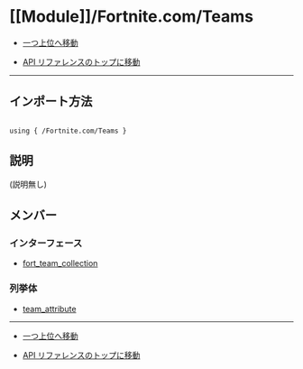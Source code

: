 # [[Module]]/Fortnite.com/Teams

- [一つ上位へ移動](../main.md)

- [API リファレンスのトップに移動](/main.md)

---

## インポート方法

```verse

using { /Fortnite.com/Teams }

```

## 説明

(説明無し)

## メンバー

### インターフェース

- [fort_team_collection](./I_fort_team_collection/main.md)

### 列挙体

- [team_attribute](./EN_team_attribute/main.md)

---

- [一つ上位へ移動](../main.md)

- [API リファレンスのトップに移動](/main.md)
